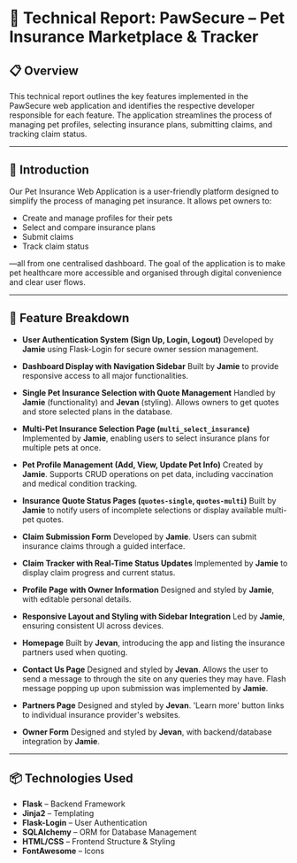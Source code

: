 # 📝 Technical Report: PawSecure – Pet Insurance Marketplace & Tracker

## 📋 Overview

This technical report outlines the key features implemented in the PawSecure web application and identifies the respective developer responsible for each feature. The application streamlines the process of managing pet profiles, selecting insurance plans, submitting claims, and tracking claim status.

---

## 🐾 Introduction

Our Pet Insurance Web Application is a user-friendly platform designed to simplify the process of managing pet insurance. It allows pet owners to:

- Create and manage profiles for their pets
- Select and compare insurance plans
- Submit claims
- Track claim status

—all from one centralised dashboard. The goal of the application is to make pet healthcare more accessible and organised through digital convenience and clear user flows.

---

## 🔧 Feature Breakdown

- **User Authentication System (Sign Up, Login, Logout)**
  Developed by **Jamie** using Flask-Login for secure owner session management.

- **Dashboard Display with Navigation Sidebar**
  Built by **Jamie** to provide responsive access to all major functionalities.

- **Single Pet Insurance Selection with Quote Management**
  Handled by **Jamie** (functionality) and **Jevan** (styling). Allows owners to get quotes and store selected plans in the database.

- **Multi-Pet Insurance Selection Page (`multi_select_insurance`)**
  Implemented by **Jamie**, enabling users to select insurance plans for multiple pets at once.

- **Pet Profile Management (Add, View, Update Pet Info)**
  Created by **Jamie**. Supports CRUD operations on pet data, including vaccination and medical condition tracking.

- **Insurance Quote Status Pages (`quotes-single`, `quotes-multi`)**
  Built by **Jamie** to notify users of incomplete selections or display available multi-pet quotes.

- **Claim Submission Form**
  Developed by **Jamie**. Users can submit insurance claims through a guided interface.

- **Claim Tracker with Real-Time Status Updates**
  Implemented by **Jamie** to display claim progress and current status.

- **Profile Page with Owner Information**
  Designed and styled by **Jamie**, with editable personal details.

- **Responsive Layout and Styling with Sidebar Integration**
  Led by **Jamie**, ensuring consistent UI across devices.

- **Homepage**
  Built by **Jevan**, introducing the app and listing the insurance partners used when quoting.

- **Contact Us Page**
  Designed and styled by **Jevan**. Allows the user to send a message to through the site on any queries they may have. Flash message popping up upon submission was implemented by **Jamie**.

- **Partners Page**
  Designed and styled by **Jevan**. 'Learn more' button links to individual insurance provider's websites.

- **Owner Form**
  Designed and styled by **Jevan**, with backend/database integration by **Jamie**.

---

## 📦 Technologies Used

- **Flask** – Backend Framework
- **Jinja2** – Templating
- **Flask-Login** – User Authentication
- **SQLAlchemy** – ORM for Database Management
- **HTML/CSS** – Frontend Structure & Styling
- **FontAwesome** – Icons
